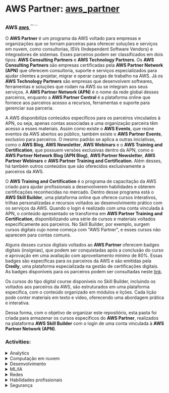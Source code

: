 # AWS Partner: <a href="./aws_educate">aws_partner</a>

### AWS <a href="../">aws   <img src="https://github.com/PedroHeeger/main/blob/main/0-aux/logos/plataforma/aws_skill_builder.png" alt="aws_skill_builder" width="auto" height="25"></a>

O **AWS Partner** é um programa da AWS voltado para empresas e organizações que se tornam parceiras para oferecer soluções e serviços em nuvem, como consultorias, ISVs (Independent Software Vendors) e integradores de sistemas. Esses parceiros podem ser classificados em dois tipos: **AWS Consulting Partners** e **AWS Technology Partners**. Os **AWS Consulting Partners** são empresas certificadas pela **AWS Partner Network (APN)** que oferecem consultoria, suporte e serviços especializados para ajudar clientes a projetar, migrar e operar cargas de trabalho na AWS. Já os **AWS Technology Partners** são empresas que desenvolvem softwares, ferramentas e soluções que rodam na AWS ou se integram aos seus serviços. A **AWS Partner Network (APN)** é o nome da rede global desses parceiros, enquanto a **AWS Partner Central** é a plataforma online que fornece aos parceiros acesso a recursos, ferramentas e suporte para gerenciar sua parceria.

A AWS disponibiliza conteúdos específicos para os parceiros vinculados à APN, ou seja, apenas contas associadas a uma organização parceira têm acesso a esses materiais. Assim como existe o **AWS Events**, que reúne eventos da AWS abertos ao público, também existe o **AWS Partner Events**, exclusivo para parceiros. O mesmo padrão se aplica a outras iniciativas, como o **AWS Blog**, **AWS Newsletter**, **AWS Webinars** e o **AWS Training and Certification**, que possuem versões exclusivas dentro da APN, como o **AWS Partner Network Blog (APN Blog)**, **AWS Partner Newsletter**, **AWS Partner Webinars** e **AWS Partner Training and Certification**. Além desses, há também outros conteúdos que são oferecidos exclusivamente a parceiros da AWS.

O **AWS Training and Certification** é o programa de capacitação da AWS criado para ajudar profissionais a desenvolverem habilidades e obterem certificações reconhecidas no mercado. Dentro desse programa está o **AWS Skill Builder**, uma plataforma online que oferece cursos interativos, trilhas personalizadas e recursos voltados ao desenvolvimento prático com os serviços da AWS. Quando o login é realizado com uma conta vinculada à APN, o conteúdo apresentado se transforma em **AWS Partner Training and Certification**, disponibilizando uma série de cursos e materiais voltados especificamente aos parceiros. No Skill Builder, por exemplo, surgem cursos digitais cujo nome começa com "AWS Partner", e esses cursos não aparecem para contas comuns.

Alguns desses cursos digitais voltados ao **AWS Partner** oferecem badges digitais (insígnias), que podem ser conquistadas após a conclusão do curso e aprovação em uma avaliação com aproveitamento mínimo de 80%. Essas badges são específicas para os parceiros da AWS e são emitidas pela **Credly**, uma plataforma especializada na gestão de certificações digitais. As badges disponíveis para os parceiros podem ser consultadas neste [link](https://www.credly.com/organizations/amazon-web-services/collections/aws-partner-training/badge_templates).

Os cursos do tipo digital course disponíveis no Skill Builder, incluindo os voltados aos parceiros da AWS, são estruturados em uma plataforma específica, com o conteúdo organizado em módulos e lições. Cada lição pode conter materiais em texto e vídeo, oferecendo uma abordagem prática e interativa.

Dessa forma, com o objetivo de organizar este repositório, esta pasta foi criada para armazenar os cursos específicos do **AWS Partner**, realizados na plataforma **AWS Skill Builder** com o login de uma conta vinculada à **AWS Partner Network (APN)**.

### Activities:
<details><summary>Analytics</summary>
    <ul>
    </ul>
</details>
<details><summary>Computação em nuvem</summary>
    <ul>
        <li>curso_apn_001: <a href="./curso_apn_001/">AWS Partner: Cloud Economics   <img src="./curso_apn_001/0-aux/logo_course.png" alt="curso_apn_001" width="auto" height="25"></a></li>
        <li>curso_apn_002: <a href="./curso_apn_002/">AWS Partner: Accreditation (Technical)   <img src="./curso_apn_002/0-aux/logo_course.png" alt="curso_apn_002" width="auto" height="25"></a></li>
        <li>curso_apn_003: <a href="./curso_apn_003/">AWS Partner: Sales Accreditation (Business)   <img src="./curso_apn_003/0-aux/logo_course.png" alt="curso_apn_003" width="auto" height="25"></a></li>
        <li>curso_apn_004: <a href="./curso_apn_004/">AWS Partner: Cloud Concepts and AWS   <img src="./curso_apn_004/0-aux/logo_course.png" alt="curso_apn_004" width="auto" height="25"></a></li>
        <li>curso_apn_005: <a href="./curso_apn_005/">AWS Partner: Cloud Business Value   <img src="./curso_apn_005/0-aux/logo_course.png" alt="curso_apn_005" width="auto" height="25"></a></li>
        <li>curso_apn_006: <a href="./curso_apn_006/">AWS Partner: Cloud Objection Handling   <img src="./curso_apn_006/0-aux/logo_course.png" alt="curso_apn_006" width="auto" height="25"></a></li>
        <li>curso_apn_008: <a href="./curso_apn_008/">AWS Partner: Digital Sovereignty Essentials   <img src="./curso_apn_008/0-aux/logo_course.png" alt="curso_apn_008" width="auto" height="25"></a></li>
    </ul>
</details>
<details><summary>Desenvolvimento</summary>
    <ul>
    </ul>
</details>
<details><summary>ML/IA</summary>
    <ul>
    </ul>
</details>
<details><summary>Redes</summary>
    <ul>
    </ul>
</details>
<details><summary>Habilidades profissionais</summary>
    <ul>
    </ul>
</details>
<details><summary>Segurança</summary>
    <ul>
    </ul>
</details>












